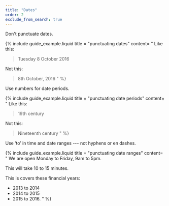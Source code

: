 ```yaml
---
title: "Dates"
order: 2
exclude_from_search: true
---
```


Don't punctuate dates.

{% include guide_example.liquid
  title = "punctuating dates"
  content= "
Like this:

> Tuesday 8 October 2016

Not this:

> 8th October, 2016
"
%}

Use numbers for date periods.

{% include guide_example.liquid
  title = "punctuating date periods"
  content= "
Like this:

> 19th century

Not this:

> Nineteenth century
"
%}

Use ‘to’ in time and date ranges --- not hyphens or en dashes.

{% include guide_example.liquid
  title = "punctuating date ranges"
  content= "
We are open Monday to Friday, 9am to 5pm.

This will take 10 to 15 minutes.

This is covers these financial years:
- 2013 to 2014
- 2014 to 2015
- 2015 to 2016.
"
%}
